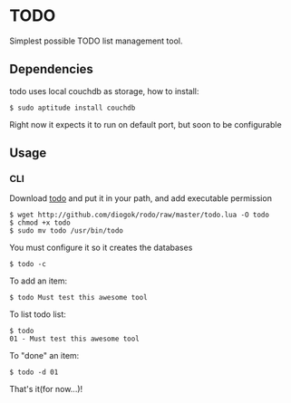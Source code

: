 # TODO

Simplest possible TODO list management tool.

## Dependencies

todo uses local couchdb as storage, how to install:

    $ sudo aptitude install couchdb

Right now it expects it to run on default port, but soon to be configurable

## Usage

### CLI

Download [todo](http://github.com/diogok/todo/raw/master/todo.lua) and put it in your path, and add executable permission

    $ wget http://github.com/diogok/rodo/raw/master/todo.lua -O todo
    $ chmod +x todo
    $ sudo mv todo /usr/bin/todo

You must configure it so it creates the databases

    $ todo -c

To add an item:
    
    $ todo Must test this awesome tool

To list todo list:

    $ todo
    01 - Must test this awesome tool

To "done" an item:
    
    $ todo -d 01

That's it(for now...)!

